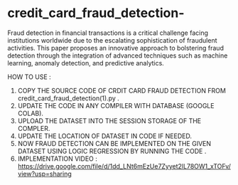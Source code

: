 # credit_card_fraud_detection-
Fraud detection in financial transactions is a critical challenge facing institutions worldwide due to the escalating sophistication of fraudulent activities. This paper proposes an innovative approach to bolstering fraud detection through the integration of advanced techniques such as machine learning, anomaly detection, and predictive analytics.

HOW TO USE :
1) COPY THE SOURCE CODE OF CRDIT CARD FRAUD DETECTION FROM credit_card_fraud_detection(1).py .
2) UPDATE THE CODE IN ANY COMPILER WITH DATABASE (GOOGLE COLAB).
3) UPLOAD THE DATASET INTO THE SESSION STORAGE OF THE COMPLER.
4) UPDATE THE LOCATION OF DATASET IN CODE IF NEEDED.
5) NOW FRAUD DETECTION CAN BE IMPLEMENTED ON THE GIVEN DATASET USING LOGIC REGRESSION BY RUNNING THE CODE .
6) IMPLEMENTATION VIDEO : https://drive.google.com/file/d/1dd_LNt6mEzUe7Zyyet2lL78OW1_xTOFv/view?usp=sharing
